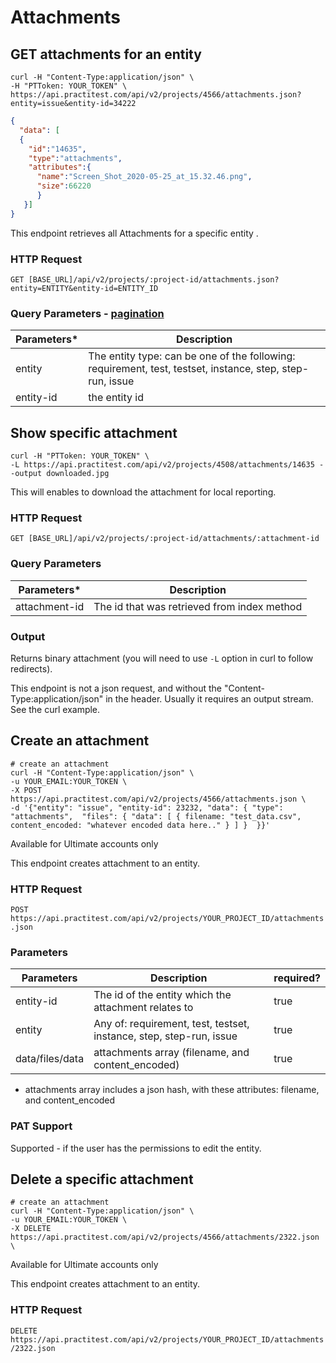 # Attachments

## GET attachments for an entity
```shell
curl -H "Content-Type:application/json" \
-H "PTToken: YOUR_TOKEN" \
https://api.practitest.com/api/v2/projects/4566/attachments.json?entity=issue&entity-id=34222

```


```json
{
  "data": [
  {
    "id":"14635",
    "type":"attachments",
    "attributes":{
      "name":"Screen_Shot_2020-05-25_at_15.32.46.png",
      "size":66220
      }
   }]
}

```


This endpoint retrieves all Attachments for a specific entity .

### HTTP Request
`GET [BASE_URL]/api/v2/projects/:project-id/attachments.json?entity=ENTITY&entity-id=ENTITY_ID`


### Query Parameters - [pagination](#pagination)

Parameters* | Description |
--------- | ------- |
entity | The entity type: can be one of the following:  requirement, test, testset, instance, step, step-run, issue |
entity-id | the entity id |



## Show specific attachment
```shell
curl -H "PTToken: YOUR_TOKEN" \
-L https://api.practitest.com/api/v2/projects/4508/attachments/14635 --output downloaded.jpg

```

This will enables to download the attachment for local reporting.

### HTTP Request
`GET [BASE_URL]/api/v2/projects/:project-id/attachments/:attachment-id`

### Query Parameters

Parameters* | Description |
--------- | ------- |
attachment-id | The id that was retrieved from index method |

### Output
Returns binary attachment (you will need to use `-L` option in curl to follow redirects).

<aside class="notice">
This endpoint is not a json request, and without the "Content-Type:application/json" in the header. Usually it requires an output stream. See the curl example.
</aside>



## Create an attachment
```shell
# create an attachment
curl -H "Content-Type:application/json" \
-u YOUR_EMAIL:YOUR_TOKEN \
-X POST https://api.practitest.com/api/v2/projects/4566/attachments.json \
-d '{"entity": "issue", "entity-id": 23232, "data": { "type": "attachments",  "files": { "data": [ { filename: "test_data.csv", content_encoded: "whatever encoded data here.." } ] }  }}'

```

<aside class="notice">
  Available for Ultimate accounts only
</aside>


This endpoint creates attachment to an entity.

### HTTP Request

`POST https://api.practitest.com/api/v2/projects/YOUR_PROJECT_ID/attachments.json`

### Parameters


Parameters | Description | required? |
--------- | ------- |------- |
entity-id | The id of the entity which the attachment relates to | true
entity | Any of: requirement, test, testset, instance, step, step-run, issue | true
data/files/data | attachments array (filename, and content_encoded) | true

* attachments array includes a json hash, with these attributes: filename, and content_encoded


### PAT Support
Supported - if the user has the permissions to edit the entity.



## Delete a specific attachment
```shell
# create an attachment
curl -H "Content-Type:application/json" \
-u YOUR_EMAIL:YOUR_TOKEN \
-X DELETE https://api.practitest.com/api/v2/projects/4566/attachments/2322.json \

```

<aside class="notice">
  Available for Ultimate accounts only
</aside>


This endpoint creates attachment to an entity.

### HTTP Request

`DELETE https://api.practitest.com/api/v2/projects/YOUR_PROJECT_ID/attachments/2322.json`
